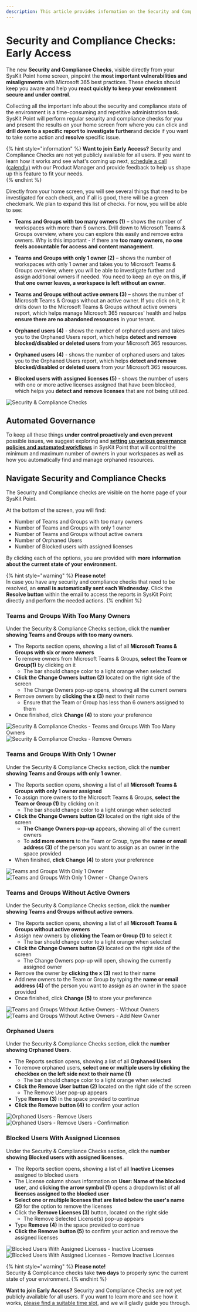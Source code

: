 ```yaml
---
description: This article provides information on the Security and Compliance checks feature in SysKit Point.
---
```


# Security and Compliance Checks: Early Access 

The new **Security and Compliance Checks**, visible directly from your SysKit Point home screen, pinpoint the **most important vulnerabilities and misalignments** with Microsoft 365 best practices. These checks should keep you aware and help you **react quickly to keep your environment secure and under control**.

Collecting all the important info about the security and compliance state of the environment is a time-consuming and repetitive administration task. SysKit Point will perform regular security and compliance checks for you and present the results on your home screen from where you can click and **drill down to a specific report to investigate further**and decide if you want to take some action and **resolve** specific issue. 

{% hint style="information" %}
**Want to join Early Access?** Security and Compliance Checks are not yet publicly available for all users. If you want to learn how it works and see what's coming up next, [schedule a call (calendly)](https://calendly.com/d/yjj-7y5-sky/syskit-point-early-access-program) with our Product Manager and provide feedback to help us shape up this feature to fit your needs.   
{% endhint %}

Directly from your home screen, you will see several things that need to be investigated for each check, and if all is good, there will be a green checkmark. We plan to expand this list of checks. For now, you will be able to see: 

* **Teams and Groups with too many owners (1)** – shows the number of workspaces with more than 5 owners. Drill down to Microsoft Teams & Groups overview, where you can explore this easily and remove extra owners. Why is this important - if there are **too many owners, no one feels accountable for access and content management**. 

* **Teams and Groups with only 1 owner (2)** – shows the number of workspaces with only 1 owner and takes you to Microsoft Teams & Groups overview, where you will be able to investigate further and assign additional owners if needed. You need to keep an eye on this, **if that one owner leaves, a workspace is left without an owner**. 

* **Teams and Groups without active owners (3)** – shows the number of Microsoft Teams & Groups without an active owner. If you click on it, it drills down to the Microsoft Teams & Groups without active owners report, which helps manage Microsoft 365 resources' health and helps **ensure there are no abandoned resources** in your tenant. 

* **Orphaned users (4)** - shows the number of orphaned users and takes you to the Orphaned Users report, which helps **detect and remove blocked/disabled or deleted users** from your Microsoft 365 resources. 

* **Orphaned users (4)** - shows the number of orphaned users and takes you to the Orphaned Users report, which helps **detect and remove blocked/disabled or deleted users** from your Microsoft 365 resources. 

* **Blocked users with assigned licenses (5)** - shows the number of users with one or more active licenses assigned that have been blocked, which helps you **detect and remove licenses** that are not being utilized.

![Security & Compliance Checks](../.gitbook/assets/security-and-compliance-checks_home-page.png)

## Automated Governance

To keep all these things **under control proactively and even prevent** possible issues, we suggest exploring and [**setting up various governance policies and automated workflows**](../governance-and-automation/automated-workflows/README.md) in SysKit Point that will control the minimum and maximum number of owners in your workspaces as well as how you automatically find and manage orphaned resources. 
 
## Navigate Security and Compliance Checks

The Security and Compliance checks are visible on the home page of your SysKit Point. 

At the bottom of the screen, you will find:
  * Number of Teams and Groups with too many owners
  * Number of Teams and Groups with only 1 owner
  * Number of Teams and Groups without active owners 
  * Number of Orphaned Users 
  * Number of Blocked users with assigned licenses

By clicking each of the options, you are provided with **more information about the current state of your environment**. 

{% hint style="warning" %}
**Please note!**  
In case you have any security and compliance checks that need to be resolved, an **email is automatically sent each Wednesday**. Click the **Resolve button** within the email to access the reports in SysKit Point directly and perform the needed actions.
{% endhint %}

### Teams and Groups With Too Many Owners

Under the Security & Compliance Checks section, click the **number showing Teams and Groups with too many owners**.

  *  The Reports section opens, showing a list of all **Microsoft Teams & Groups with six or more owners** 
  * To remove owners from Microsoft Teams & Groups, **select the Team or Group(1)** by clicking on it
    * The bar should change color to a light orange when selected
  * **Click the Change Owners button (2)** located on the right side of the screen
    * The Change Owners pop-up opens, showing all the current owners
  * Remove owners by **clicking the x (3)** next to their name
    * Ensure that the Team or Group has less than 6 owners assigned to them
  * Once finished, click **Change (4)** to store your preference

![Security & Compliance Checks - Teams and Groups With Too Many Owners](../.gitbook/assets/security-and-compliance-checks_too-many-owners.png)
![Security & Compliance Checks - Remove Owners ](../.gitbook/assets/security-and-compliance-checks_remove-owners.png)

### Teams and Groups With Only 1 Owner

Under the Security & Compliance Checks section, click the **number showing Teams and Groups with only 1 owner**.

  *  The Reports section opens, showing a list of all **Microsoft Teams & Groups with only 1 owner assigned** 
  * To assign more owners to the Microsoft Teams & Groups, **select the Team or Group (1)** by clicking on it
    * The bar should change color to a light orange when selected
  * **Click the Change Owners button (2)** located on the right side of the screen
    * **The Change Owners pop-up** appears, showing all of the current owners
    * To **add more owners** to the Team or Group, type the **name or email address (3)** of the person you want to assign as an owner in the space provided
  * When finished, **click Change (4)** to store your preference

![Teams and Groups With Only 1 Owner](../.gitbook/assets/security-and-compliance-checks_one-owner.png)
![Teams and Groups With Only 1 Owner - Change Owners](../.gitbook/assets/security-and-compliance-checks_add-new-owners.png)

### Teams and Groups Without Active Owners 

Under the Security & Compliance Checks section, click the **number showing Teams and Groups without active owners**.

  * The Reports section opens, showing a list of all **Microsoft Teams & Groups without active owners** 
  * Assign new owners by **clicking the Team or Group (1)** to select it 
    * The bar should change color to a light orange when selected
  * **Click the Change Owners button (2)** located on the right side of the screen
    * The Change Owners pop-up will open, showing the currently assigned owner
  * Remove the owner by **clicking the x (3)** next to their name
  * Add new owners to the Team or Group by typing the **name or email address (4)** of the person you want to assign as an owner in the space provided
 * Once finished, click **Change (5)** to store your preference

![Teams and Groups Without Active Owners - Without Owners](../.gitbook/assets/security-and-compliance-checks_no-owners-selection.png)
![Teams and Groups Without Active Owners - Add New Owner](../.gitbook/assets/security-and-compliance-checks_no-owners-add.png)

### Orphaned Users

Under the Security & Compliance Checks section, click the **number showing Orphaned Users**.

  * The Reports section opens, showing a list of all **Orphaned Users** 
  * To remove orphaned users, **select one or multiple users by clicking the checkbox on the left side next to their name (1)**
    * The bar should change color to a light orange when selected
  * **Click the Remove User button (2)** located on the right side of the screen
    * The Remove User pop-up appears
  * Type **Remove (3)** in the space provided to continue
  * **Click the Remove button (4)** to confirm your action

![Orphaned Users - Remove Users](../.gitbook/assets/security-and-compliance-checks_orphaned-users.png)
![Orphaned Users - Remove Users - Confirmation](../.gitbook/assets/security-and-compliance-checks_remove-users-final.png)

### Blocked Users With Assigned Licenses

Under the Security & Compliance Checks section, click the **number showing Blocked users with assigned licenses**.

  * The Reports section opens, showing a list of all **Inactive Licenses** assigned to blocked users
  * The License column shows information on **User: Name of the blocked user**, and **clicking the arrow symbol (1)** opens a dropdown list of **all licenses assigned to the blocked user**
  * **Select one or multiple licenses that are listed below the user's name (2)** for the option to remove the licenses
  * Click the **Remove Licenses (3)** button, located on the right side
    * The Remove Selected License(s) pop-up appears
  * Type **Remove (4)** in the space provided to continue
  * **Click the Remove button (5)** to confirm your action and remove the assigned licenses

![Blocked Users With Assigned Licenses - Inactive Licenses](../.gitbook/assets/security-and-compliance-checks_inactive-licenses.png)
![Blocked Users With Assigned Licenses - Remove Inactive Licenses](../.gitbook/assets/security-and-compliance-checks_inactive-licenses-remove.png)

{% hint style="warning" %}
**Please note!**  
Security & Complicance checks take **two days** to properly sync the current state of your environment. 
{% endhint %}

**Want to join Early Access?** Security and Compliance Checks are not yet publicly available for all users. If you want to learn more and see how it works, [please find a suitable time slot](https://calendly.com/d/yjj-7y5-sky/syskit-point-early-access-program), and we will gladly guide you through.